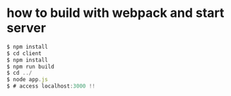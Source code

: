 # how to build with webpack and start server

```js
$ npm install
$ cd client
$ npm install
$ npm run build
$ cd ../
$ node app.js
$ # access localhost:3000 !!
```